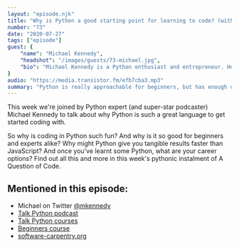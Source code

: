 ```yaml
---
layout: "episode.njk"
title: "Why is Python a good starting point for learning to code? (with Michael Kennedy)"
number: "73"
date: "2020-07-27"
tags: ["episode"]
guest: {
    "name": "Michael Kennedy",
    "headshot": "/images/guests/73-michael.jpg",
    "bio": "Michael Kennedy is a Python enthusiast and entrepreneur. He is the host of the Talk Python and Python Bytes podcasts, founder of Talk Python Training and a Python Software Foundation Fellow."
}
audio: "https://media.transistor.fm/efb7cba3.mp3"
summary: "Python is really approachable for beginners, but has enough depth (and career opportunities) for experts."
---
```


This week we're joined by Python expert (and super-star podcaster) Michael Kennedy to talk about why Python is such a great language to get started coding with.

So why is coding in Python such fun? And why is it so good for beginners and experts alike? Why might Python give you tangible results faster than JavaScript? And once you've learnt some Python, what are your career options? Find out all this and more in this week's pythonic instalment of A Question of Code.

## Mentioned in this episode:

* Michael on Twitter [@mkennedy](https://twitter.com/mkennedy)
* [Talk Python podcast](https://talkpython.fm/)
* [Talk Python courses](https://training.talkpython.fm/)
* [Beginners course](https://talkpython.fm/beginners)
* [software-carpentry.org](https://software-carpentry.org/)
